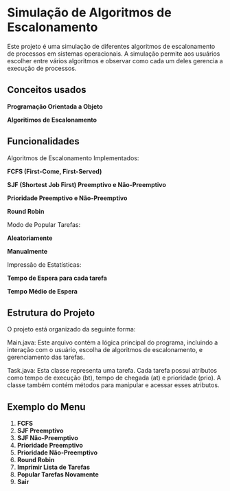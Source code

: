 # Simulação de Algoritmos de Escalonamento

Este projeto é uma simulação de diferentes algoritmos de escalonamento de processos em sistemas operacionais. A simulação permite aos usuários escolher entre vários algoritmos e observar como cada um deles gerencia a execução de processos.


## Conceitos usados

**Programação Orientada a Objeto**

**Algoritimos de Escalonamento**


## Funcionalidades


Algoritmos de Escalonamento Implementados:


**FCFS (First-Come, First-Served)**


**SJF (Shortest Job First) Preemptivo e Não-Preemptivo**


**Prioridade Preemptivo e Não-Preemptivo**


**Round Robin**



Modo de Popular Tarefas:


**Aleatoriamente**


**Manualmente**



Impressão de Estatísticas:



**Tempo de Espera para cada tarefa**


**Tempo Médio de Espera**



## Estrutura do Projeto



O projeto está organizado da seguinte forma:


Main.java: Este arquivo contém a lógica principal do programa, incluindo a interação com o usuário, escolha de algoritmos de escalonamento, e gerenciamento das tarefas.

Task.java: Esta classe representa uma tarefa. Cada tarefa possui atributos como tempo de execução (bt), tempo de chegada (at) e prioridade (prio). A classe também contém métodos para manipular e acessar esses atributos.

## Exemplo do Menu

1. **FCFS**
2. **SJF Preemptivo**
3. **SJF Não-Preemptivo**
4. **Prioridade Preemptivo**
5. **Prioridade Não-Preemptivo**
6. **Round Robin**
7. **Imprimir Lista de Tarefas**
8. **Popular Tarefas Novamente**
9. **Sair**
